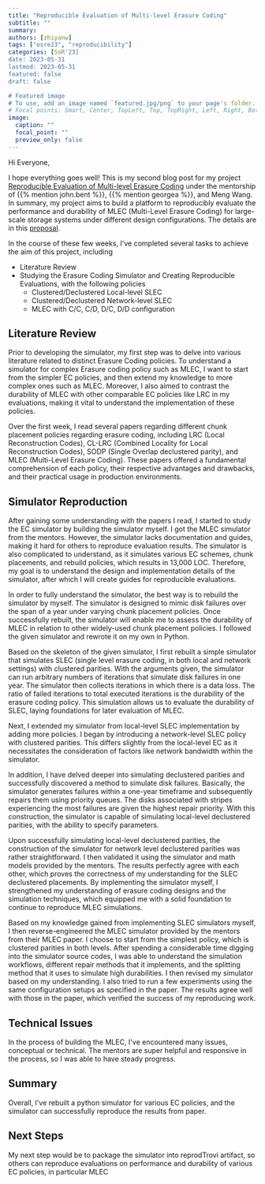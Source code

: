 ```yaml
---
title: "Reproducible Evaluation of Multi-level Erasure Coding"
subtitle: ""
summary:
authors: [zhiyanw]
tags: ["osre23", "reproducibility"]
categories: [SoR'23]
date: 2023-05-31
lastmod: 2023-05-31
featured: false
draft: false

# Featured image
# To use, add an image named `featured.jpg/png` to your page's folder.
# Focal points: Smart, Center, TopLeft, Top, TopRight, Left, Right, BottomLeft, Bottom, BottomRight.
image:
  caption: ""
  focal_point: ""
  preview_only: false
---
```


Hi Everyone,

I hope everything goes well! This is my second blog post for my project [Reproducible Evaluation of Multi-level Erasure Coding](/project/osre23/ornl/MultiLevelErasure) under the mentorship of {{% mention john.bent %}}, {{% mention georgea %}}, and Meng Wang. In summary, my project aims to build a platform to reproducibly evaluate the performance and durability of MLEC (Multi-Level Erasure Coding) for large-scale storage systems under different design configurations. The details are in this [proposal](https://docs.google.com/document/d/1dO1aING1QcSB---XklzUjNz0usVh7qWffVGC3GZq2AE/edit?usp=sharing).

In the course of these few weeks, I've completed several tasks to achieve the aim of this project, including
* Literature Review
* Studying the Erasure Coding Simulator and Creating Reproducible Evaluations, with the following policies
  - Clustered/Declustered Local-level SLEC
  - Clustered/Declustered Network-level SLEC
  - MLEC with C/C, C/D, D/C, D/D configuration


## Literature Review

Prior to developing the simulator, my first step was to delve into various literature related to distinct Erasure Coding policies. To understand a simulator for complex Erasure coding policy such as MLEC, I want to start from the simpler EC policies, and then extend my knowledge to more complex ones such as MLEC. Moreover, I also aimed to contrast the durability of MLEC with other comparable EC policies like LRC in my evaluations, making it vital to understand the implementation of these policies.

Over the first week, I read several papers regarding different chunk placement policies regarding erasure coding, including LRC (Local Reconstruction Codes), CL-LRC (Combined Locality for Local Reconstruction Codes), SODP (Single Overlap declustered parity), and MLEC (Multi-Level Erasure Coding). These papers offered a fundamental comprehension of each policy, their respective advantages and drawbacks, and their practical usage in production environments.


## Simulator Reproduction


After gaining some understanding with the papers I read, I started to study the EC simulator by building the simulator myself. I got the MLEC simulator from the mentors. However, the simulator lacks documentation and guides, making it hard for others to reproduce evaluation results. The simulator is also complicated to understand, as it simulates various EC schemes, chunk placements, and rebuild policies, which results in 13,000 LOC. Therefore, my goal is to understand the design and implementation details of the simulator, after which I will create guides for reproducible evaluations.

In order to fully understand the simulator, the best way is to rebuild the simulator by myself. The simulator is designed to mimic disk failures over the span of a year under varying chunk placement policies. Once successfully rebuilt, the simulator will enable me to assess the durability of MLEC in relation to other widely-used chunk placement policies. I followed the given simulator and rewrote it on my own in Python.

Based on the skeleton of the given simulator, I first rebuilt a simple simulator that simulates SLEC (single level erasure coding, in both local and network settings) with clustered parities. With the arguments given, the simulator can run arbitrary numbers of iterations that simulate disk failures in one year. The simulator then collects iterations in which there is a data loss. The ratio of failed iterations to total executed iterations is the durability of the erasure coding policy. This simulation allows us to evaluate the durability of SLEC, laying foundations for later evaluation of MLEC.

Next, I extended my simulator from local-level SLEC implementation by adding more policies. I began by introducing a network-level SLEC policy with clustered parities. This differs slightly from the local-level EC as it necessitates the consideration of factors like network bandwidth within the simulator.

In addition, I have delved deeper into simulating declustered parities and successfully discovered a method to simulate disk failures. Basically, the simulator generates failures within a one-year timeframe and subsequently repairs them using priority queues. The disks associated with stripes experiencing the most failures are given the highest repair priority. With this construction, the simulator is capable of simulating local-level declustered parities, with the ability to specify parameters.

Upon successfully simulating local-level declustered parities, the construction of the simulator for network level declustered parities was rather straightforward. I then validated it using the simulator and math models provided by the mentors. The results perfectly agree with each other, which proves the correctness of my understanding for the SLEC declustered placements. By implementing the simulator myself, I strengthened my understanding of erasure coding designs and the simulation techniques, which equipped me with a solid foundation to continue to reproduce MLEC simulations.

Based on my knowledge gained from implementing SLEC simulators myself, I then reverse-engineered the MLEC simulator provided by the mentors from their MLEC paper. I choose to start from the simplest policy, which is clustered parities in both levels. After spending a considerable time digging into the simulator source codes, I was able to understand the simulation workflows, different repair methods that it implements, and the splitting method that it uses to simulate high durabilities. I then revised my simulator based on my understanding. I also tried to run a few experiments using the same configuration setups as specified in the paper. The results agree well with those in the paper, which verified the success of my reproducing work.


## Technical Issues


In the process of building the MLEC, I've encountered many issues, conceptual or technical. The mentors are super helpful and responsive in the process, so I was able to have steady progress.


## Summary


Overall, I've rebuilt a python simulator for various EC policies, and the simulator can successfully reproduce the results from paper. 


## Next Steps


My next step would be to package the simulator into reprodTrovi artifact, so others can reproduce evaluations on performance and durability of various EC policies, in particular MLEC




